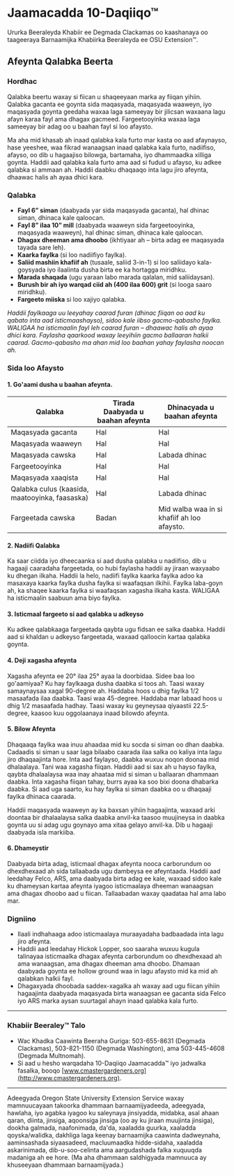 # Jaamacadda 10-Daqiiqo™

Ururka Beeraleyda Khabiir ee Degmada Clackamas oo kaashanaya oo taageeraya Barnaamijka Khabiirka Beeraleyda ee OSU Extension™.

## Afeynta Qalabka Beerta

### Hordhac
Qalabka beertu waxay si fiican u shaqeeyaan marka ay fiiqan yihiin. Qalabka gacanta ee goynta sida maqasyada, maqasyada waaweyn, iyo maqasyada goynta geedaha waxaa laga sameeyay bir jilicsan waxaana lagu afayn karaa fayl ama dhagax gacmeed. Fargeetooyinka waxaa laga sameeyay bir adag oo u baahan fayl si loo afaysto.

Ma aha mid khasab ah inaad qalabka kala furto mar kasta oo aad afaynayso, hase yeeshee, waa fikrad wanaagsan inaad qalabka kala furto, nadiifiso, afayso, oo dib u hagaajiso bilowga, bartamaha, iyo dhammaadka xilliga goynta. Haddii aad qalabka kala furto ama aad si fudud u afayso, ku adkee qalabka si ammaan ah. Haddii daabku dhaqaaqo inta lagu jiro afeynta, dhaawac halis ah ayaa dhici kara.

### Qalabka
- **Fayl 6” siman** (daabyada yar sida maqasyada gacanta), hal dhinac siman, dhinaca kale qaloocan.
- **Fayl 8” ilaa 10” mill** (daabyada waaweyn sida fargeetooyinka, maqasyada waaweyn), hal dhinac siman, dhinaca kale qaloocan.
- **Dhagax dheeman ama dhoobo** (ikhtiyaar ah – birta adag ee maqasyada tayada sare leh).
- **Kaarka faylka** (si loo nadiifiyo faylka).
- **Saliid mashiin khafiif ah** (tusaale, saliid 3-in-1) si loo saliidayo kala-goysyada iyo ilaalinta dusha birta ee ka hortagga miridhku.
- **Marada shaqada** (ugu yaraan labo marada qalalan, mid saliidaysan).
- **Burush bir ah iyo warqad ciid ah (400 ilaa 600) grit** (si looga saaro miridhku).
- **Fargeeto miiska** si loo xajiyo qalabka.
  
*Haddii faylkaaga uu leeyahay caarad furan (dhinac fiiqan oo aad ku qabato inta aad isticmaashayso), sidoo kale iibso gacmo-qabasho faylka. WALIGAA ha isticmaalin fayl leh caarad furan – dhaawac halis ah ayaa dhici kara. Faylasha qaarkood waxay leeyihiin gacmo ballaaran halkii caarad. Gacmo-qabasho ma ahan mid loo baahan yahay faylasha noocan ah.*

### Sida loo Afaysto
#### 1. Go'aami dusha u baahan afeynta.
| Qalabka       | Tirada Daabyada u baahan afeynta | Dhinacyada u baahan afeynta |
|---------------|--------------------------------|-----------------------------|
| Maqasyada gacanta | Hal                      | Hal                         |
| Maqasyada waaweyn | Hal                      | Hal                         |
| Maqasyada cawska   | Hal                      | Labada dhinac               |
| Fargeetooyinka  | Hal                      | Hal                         |
| Maqasyada xaaqista | Hal                      | Hal                         |
| Qalabka culus (kaasida, maatooyinka, faasaska) | Hal | Labada dhinac |
| Fargeetada cawska | Badan                   | Mid walba waa in si khafiif ah loo afaysto. |

#### 2. Nadiifi Qalabka
Ka saar ciidda iyo dheecaanka si aad dusha qalabka u nadiifiso, dib u hagaaji caaradaha fargeetada, oo hubi faylasha haddii ay jiraan waxyaabo ku dhegan ilkaha. Haddii la helo, nadiifi faylka kaarka faylka adoo ka masaxaya kaarka faylka dusha faylka si waafaqsan ilkihii. Faylka laba-goyn ah, ka shaqee kaarka faylka si waafaqsan xagasha ilkaha kasta. WALIGAA ha isticmaalin saabuun ama biyo faylka.

#### 3. Isticmaal fargeeto si aad qalabka u adkeyso
Ku adkee qalabkaaga fargeetada qaybta ugu fidsan ee salka daabka. Haddii aad si khaldan u adkeyso fargeetada, waxaad qalloocin kartaa qalabka goynta.

#### 4. Deji xagasha afeynta
Xagasha afeynta ee 20° ilaa 25° ayaa la doorbidaa. Sidee baa loo go'aamiyaa? Ku hay faylkaaga dusha daabka si toos ah. Taasi waxay samaynaysaa xagal 90-degree ah. Haddaba hoos u dhig faylka 1/2 masaafada ilaa daabka. Taasi waa 45-degree. Haddaba mar labaad hoos u dhig 1/2 masaafada hadhay. Taasi waxay ku geyneysaa qiyaastii 22.5-degree, kaasoo kuu oggolaanaya inaad bilowdo afeynta.

#### 5. Bilow Afeynta
Dhaqaaqa faylka waa inuu ahaadaa mid ku socda si siman oo dhan daabka. Cadaadis si siman u saar laga bilaabo caarada ilaa salka oo kaliya inta lagu jiro dhaqaajinta hore. Inta aad faylayso, daabka wuxuu noqon doonaa mid dhalaalaya. Tani waa xagasha fiiqan. Haddii aad si sax ah u hayso faylka, qaybta dhalaalaysa waa inay ahaataa mid si siman u ballaaran dhammaan daabka. Inta xagasha fiiqan tahay, burrs ayaa ka soo bixi doona dhabarka daabka. Si aad uga saarto, ku hay faylka si siman daabka oo u dhaqaaji faylka dhinaca caarada.

Haddii maqasyada waaweyn ay ka baxsan yihiin hagaajinta, waxaad arki doontaa bir dhalaalaysa salka daabka anvil-ka taasoo muujineysa in daabka goynta uu si adag ugu goynayo ama xitaa gelayo anvil-ka. Dib u hagaaji daabyada isla markiiba.

#### 6. Dhameystir
Daabyada birta adag, isticmaal dhagax afeynta nooca carborundum oo dhexdhexaad ah sida tallaabada ugu dambeysa ee afeyntaada. Haddii aad leedahay Felco, ARS, ama daabyada birta adag ee kale, waxaad sidoo kale ku dhameysan kartaa afeynta iyagoo isticmaalaya dheeman wanaagsan ama dhagax dhoobo aad u fiican. Tallaabadan waxay qaadataa hal ama labo mar.

### Digniino
- Ilaali indhahaaga adoo isticmaalaya muraayadaha badbaadada inta lagu jiro afeynta.
- Haddii aad leedahay Hickok Lopper, soo saaraha wuxuu kugula talinayaa isticmaalka dhagax afeynta carborundum oo dhexdhexaad ah ama wanaagsan, ama dhagax dheeman ama dhoobo. Dhamaan daabyada goynta ee hollow ground waa in lagu afaysto mid ka mid ah qalabkan halkii fayl.
- Dhagaxyada dhoobada saddex-xagalka ah waxay aad ugu fiican yihiin hagaajinta daabyada maqasyada birta wanaagsan ee gacanta sida Felco iyo ARS marka aysan suurtagal ahayn inaad qalabka kala furto.

---

### Khabiir Beeraley™ Talo
- Wac Khadka Caawinta Beeraha Guriga: 503-655-8631 (Degmada Clackamas), 503-821-1150 (Degmada Washington), ama 503-445-4608 (Degmada Multnomah).
- Si aad u hesho warqadaha 10-Daqiiqo Jaamacadda™ iyo jadwalka fasalka, booqo [www.cmastergardeners.org](http://www.cmastergardeners.org).

---

Adeegyada Oregon State University Extension Service waxay mamnuucayaan takoorka dhammaan barnaamijyadeeda, adeegyada, hawlaha, iyo agabka iyagoo ku saleynaya jinsiyadda, midabka, asal ahaan qaran, diinta, jinsiga, aqoonsiga jinsiga (oo ay ku jiraan muujinta jinsiga), dookha galmada, naafonimada, da'da, xaaladda guurka, xaaladda qoyska/walidka, dakhliga laga keenay barnaamijka caawinta dadweynaha, aaminsashada siyaasadeed, macluumaadka hidde-sidaha, xaaladda askarinimada, dib-u-soo-celinta ama aargudashada falka xuquuqda madaniga ah ee hore. (Ma aha dhammaan saldhigyada mamnuuca ay khuseeyaan dhammaan barnaamijyada.)
